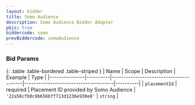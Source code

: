 ```yaml
---
layout: bidder
title: Somo Audience
description: Somo Audience Bidder Adapter
pbjs: true
biddercode: somo
prevBiddercode: somoAudience
---
```



### Bid Params

{: .table .table-bordered .table-striped }
| Name          | Scope    | Description                            | Example                              | Type     |
|---------------|----------|----------------------------------------|--------------------------------------|----------|
| `placementId` | required | Placement ID provided by Somo Audience | `'22a58cfb0c9b656bff713d1236e930e8'` | `string` |
